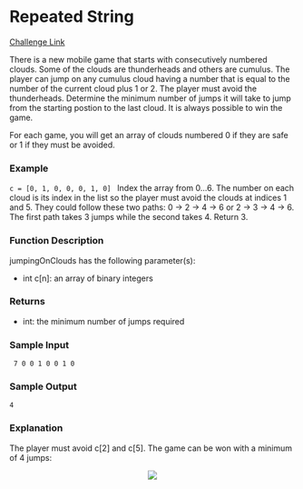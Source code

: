 # Repeated String

[Challenge Link](https://www.hackerrank.com/challenges/jumping-on-the-clouds/problem?isFullScreen=true&h_l=interview&playlist_slugs%5B%5D=interview-preparation-kit&playlist_slugs%5B%5D=warmup&h_r=next-challenge&h_v=zen&h_r=next-challenge&h_v=zen)

There is a new mobile game that starts with consecutively numbered clouds. Some of the clouds are thunderheads and others are cumulus. The player can jump on any cumulus cloud having a number that is equal to the number of the current cloud plus 1 or 2. The player must avoid the thunderheads. Determine the minimum number of jumps it will take to jump from the starting postion to the last cloud. It is always possible to win the game.

For each game, you will get an array of clouds numbered 0 if they are safe or 1 if they must be avoided.

### Example
``
c = [0, 1, 0, 0, 0, 1, 0] 
``
Index the array from 0...6. The number on each cloud is its index in the list so the player must avoid the clouds at indices 1 and 5. They could follow these two paths: 0 -> 2 -> 4 -> 6 or 2 -> 3 -> 4 -> 6. The first path takes 3 jumps while the second takes 4. Return 3.

### Function Description

jumpingOnClouds has the following parameter(s):

* int c[n]: an array of binary integers

### Returns
* int: the minimum number of jumps required


### Sample Input
`` 
7
0 0 1 0 0 1 0 
``

### Sample Output
``
4
``

### Explanation
The player must avoid c[2] and c[5]. The game can be won with a minimum of 4 jumps:

<p align="center">
    <img src="https://s3.amazonaws.com/hr-challenge-images/20832/1461134731-c258160d15-jump2.png" />
</p>


